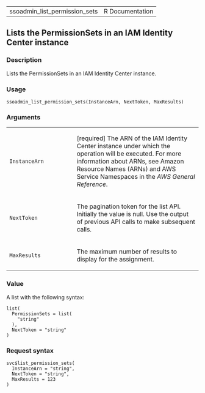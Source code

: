 <table style="width: 100%;">
<tbody>
<tr class="odd">
<td>ssoadmin_list_permission_sets</td>
<td style="text-align: right;">R Documentation</td>
</tr>
</tbody>
</table>

## Lists the PermissionSets in an IAM Identity Center instance

### Description

Lists the PermissionSets in an IAM Identity Center instance.

### Usage

    ssoadmin_list_permission_sets(InstanceArn, NextToken, MaxResults)

### Arguments

<table>
<colgroup>
<col style="width: 35%" />
<col style="width: 65%" />
</colgroup>
<tbody>
<tr class="odd">
<td><code
id="ssoadmin_list_permission_sets_:_InstanceArn">InstanceArn</code></td>
<td><p>[required] The ARN of the IAM Identity Center instance under
which the operation will be executed. For more information about ARNs,
see Amazon Resource Names (ARNs) and AWS Service Namespaces in the
<em>AWS General Reference</em>.</p></td>
</tr>
<tr class="even">
<td><code
id="ssoadmin_list_permission_sets_:_NextToken">NextToken</code></td>
<td><p>The pagination token for the list API. Initially the value is
null. Use the output of previous API calls to make subsequent
calls.</p></td>
</tr>
<tr class="odd">
<td><code
id="ssoadmin_list_permission_sets_:_MaxResults">MaxResults</code></td>
<td><p>The maximum number of results to display for the
assignment.</p></td>
</tr>
</tbody>
</table>

### Value

A list with the following syntax:

    list(
      PermissionSets = list(
        "string"
      ),
      NextToken = "string"
    )

### Request syntax

    svc$list_permission_sets(
      InstanceArn = "string",
      NextToken = "string",
      MaxResults = 123
    )
